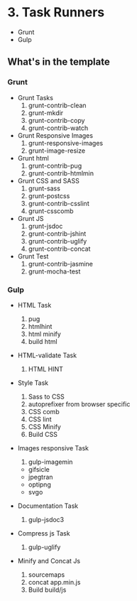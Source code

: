 # 3. Task Runners
  - Grunt
  - Gulp 

## What's in the template

### Grunt
- Grunt Tasks
    1. grunt-contrib-clean
    2. grunt-mkdir
    3. grunt-contrib-copy
    4. grunt-contrib-watch
- Grunt Responsive Images
    1. grunt-responsive-images
    2. grunt-image-resize
- Grunt html
    1. grunt-contrib-pug
    2. grunt-contrib-htmlmin
- Grunt CSS and SASS
    1. grunt-sass
    2. grunt-postcss
    3. grunt-contrib-csslint
    4. grunt-csscomb
- Grunt JS
    1. grunt-jsdoc
    2. grunt-contrib-jshint
    3. grunt-contrib-uglify
    4. grunt-contrib-concat
- Grunt Test
    1. grunt-contrib-jasmine
    2. grunt-mocha-test

### Gulp
- HTML Task 
  1. pug 
  2. htmlhint
  3. html minify
  4. build html

- HTML-validate Task
  1. HTML HINT

- Style Task
  1. Sass to CSS
  2. autoprefixer from browser specific
  3. CSS comb
  4. CSS lint
  5. CSS Minify
  6. Build CSS

- Images responsive Task
  1. gulp-imagemin
    - gifsicle
    - jpegtran
    - optipng
    - svgo 

- Documentation Task 
  1. gulp-jsdoc3

- Compress js Task
  1. gulp-uglify

- Minify and Concat Js
  1.  sourcemaps
  2.  concat app.min.js
  3.  Build build/js

